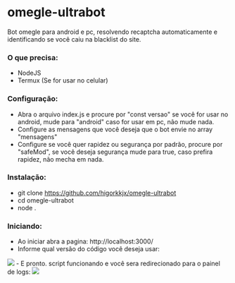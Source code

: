# omegle-ultrabot
Bot omegle para android e pc, resolvendo recaptcha automaticamente e identificando se você caiu na blacklist do site.

### O que precisa:

- NodeJS
- Termux (Se for usar no celular)

### Configuração:

- Abra o arquivo index.js e procure por "const versao" se você for usar no android, mude para "android" caso for usar em pc, não mude nada.
- Configure as mensagens que você deseja que o bot envie no array "mensagens"
- Configure se você quer rapidez ou segurança por padrão, procure por "safeMod", se você deseja segurança mude para true, caso prefira rapidez, não mecha em nada.

### Instalação:

- git clone https://github.com/higorkkjx/omegle-ultrabot
- cd omegle-ultrabot
- node .

### Iniciando:

- Ao iniciar abra a pagina: http://localhost:3000/
- Informe qual versão do código você deseja usar:
<img src="https://telegra.ph/file/787431e7c2583f988e88a.png">
- E pronto. script funcionando e você sera redirecionado para o painel de logs:
<img src="https://telegra.ph/file/790b062afd41887dcbdd6.png">
